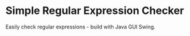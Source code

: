 Simple Regular Expression Checker
============================
Easily check regular expressions - build with Java GUI Swing.
